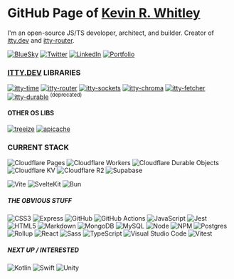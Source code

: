 # GitHub Page of [Kevin R. Whitley](https://kevinrwhitley.com)

I'm an open-source JS/TS developer, architect, and builder. Creator of [itty.dev](https://itty.dev) and [itty-router](https://npmjs.com/package/itty-router).

[![BlueSky](https://img.shields.io/badge/BlueSky-%230285FF.svg?style=for-the-badge&logo=BlueSky&logoColor=white)](https://bsky.app/profile/itty.dev)
[![Twitter](https://img.shields.io/badge/Twitter/X-%23555.svg?style=for-the-badge&logo=Twitter&logoColor=white)](https://x.com/kevinrwhitley)
[![LinkedIn](https://img.shields.io/badge/linkedin-%23EEE.svg?style=for-the-badge&logo=linkedin&logoColor=0077B5)](https://www.linkedin.com/in/kevinrwhitley/)
[![Portfolio](https://img.shields.io/badge/kwhitley.com-%23EEE.svg?style=for-the-badge&logo=kirby&logoColor=f0c)](https://kwhitley.com)

### [ITTY.DEV](https://itty.dev/docs) LIBRARIES
[![itty-time](https://img.shields.io/npm/dw/itty-time?style=for-the-badge&logo=npm&color=ded&label=itty-time)](https://npmjs.com/package/itty-time)
[![itty-router](https://img.shields.io/npm/dw/itty-router?style=for-the-badge&logo=npm&color=ded&label=itty-router)](https://npmjs.com/package/itty-router)
[![itty-sockets](https://img.shields.io/npm/dw/itty-sockets?style=for-the-badge&logo=npm&color=ded&label=itty-sockets)](https://npmjs.com/package/itty-sockets)
[![itty-chroma](https://img.shields.io/npm/dw/itty-chroma?style=for-the-badge&logo=npm&color=ded&label=itty-chroma)](https://npmjs.com/package/itty-chroma)
[![itty-fetcher](https://img.shields.io/npm/dw/itty-fetcher?style=for-the-badge&logo=npm&color=ded&label=itty-fetcher)](https://npmjs.com/package/itty-fetcher)
[![itty-durable](https://img.shields.io/npm/dw/itty-durable?style=for-the-badge&logo=npm&color=ded&label=itty-durable)](https://npmjs.com/package/itty-durable)<sup> (deprecated)</sup>

#### OTHER OS LIBS
[![treeize](https://img.shields.io/npm/dw/treeize?style=for-the-badge&logo=npm&color=ded&label=treeize)](https://npmjs.com/package/treeize)
[![apicache](https://img.shields.io/npm/dw/apicache?style=for-the-badge&logo=npm&color=ded&label=apicache)](https://npmjs.com/package/apicache)

### CURRENT STACK
![Cloudflare Pages](https://img.shields.io/badge/Cloudflare-Pages-%23f38020.svg?style=for-the-badge&logo=cloudflare&logoColor=f38020)
![Cloudflare Workers](https://img.shields.io/badge/Cloudflare-Workers-%23f38020.svg?style=for-the-badge&logo=cloudflare&logoColor=f38020)
![Cloudflare Durable Objects](https://img.shields.io/badge/Cloudflare-Durable%20Objects-%23f38020.svg?style=for-the-badge&logo=cloudflare&logoColor=white&logoColor=f38020)
![Cloudflare KV](https://img.shields.io/badge/Cloudflare-KV-%23f38020.svg?style=for-the-badge&logo=cloudflare&logoColor=f38020)
![Cloudflare R2](https://img.shields.io/badge/Cloudflare-R2-%23f38020.svg?style=for-the-badge&logo=cloudflare&logoColor=f38020)
![Supabase](https://img.shields.io/badge/Supabase-%23EEE.svg?style=for-the-badge&logo=supabase&logoColor=3ECF8E)

![Vite](https://img.shields.io/badge/Vite-%23EEE.svg?style=for-the-badge&logo=vite&logoColor=646CFF)
![SvelteKit](https://img.shields.io/badge/Svelte/Kit-%23EEE.svg?style=for-the-badge&logo=svelte&logoColor=FF3E00)
![Bun](https://img.shields.io/badge/Bun-%23EEE.svg?style=for-the-badge&logo=bun&logoColor=FFE)

##### THE OBVIOUS STUFF
![CSS3](https://img.shields.io/badge/css3-%23EEE.svg?style=for-the-badge&logo=css3&logoColor=1572B6)
![Express](https://img.shields.io/badge/Express-%23EEE.svg?style=for-the-badge&logo=express&logoColor=000)
![GitHub](https://img.shields.io/badge/GitHub-%23EEE.svg?style=for-the-badge&logo=github&logoColor=000)
![GitHub Actions](https://img.shields.io/badge/GitHub%20Actions-%23EEE.svg?style=for-the-badge&logo=githubactions&logoColor=2088FF)
![JavaScript](https://img.shields.io/badge/javascript-%23EEE.svg?style=for-the-badge&logo=javascript&logoColor=F7DF1E)
![Jest](https://img.shields.io/badge/-jest-%23EEE?style=for-the-badge&logo=jest&logoColor=C21325)
![HTML5](https://img.shields.io/badge/html5-%23EEE.svg?style=for-the-badge&logo=html5&logoColor=E34F26)
![Markdown](https://img.shields.io/badge/markdown-%23EEE.svg?style=for-the-badge&logo=markdown&logoColor=000000)
![MongoDB](https://img.shields.io/badge/MongoDB-%23EEE.svg?style=for-the-badge&logo=mongodb&logoColor=47A248)
![MySQL](https://img.shields.io/badge/mysql-%23EEE.svg?style=for-the-badge&logo=mysql&logoColor=4479A1)
![Node](https://img.shields.io/badge/Node.js-%23EEE.svg?style=for-the-badge&logo=node.js&logoColor=339933)
![NPM](https://img.shields.io/badge/NPM-%23EEE.svg?style=for-the-badge&logo=npm&logoColor=white)
![Postgres](https://img.shields.io/badge/postgres-%23EEE.svg?style=for-the-badge&logo=postgresql&logoColor=4169E1)
![Rollup](https://img.shields.io/badge/Rollup-%23EEE.svg?style=for-the-badge&logo=rollup.js&logoColor=000)
![React](https://img.shields.io/badge/React-%23EEE.svg?style=for-the-badge&logo=react&logoColor=61DAFB) 
![Sass](https://img.shields.io/badge/Sass-%23EEE.svg?style=for-the-badge&logo=sass&logoColor=CC6699)
![TypeScript](https://img.shields.io/badge/typescript-%23EEE.svg?style=for-the-badge&logo=typescript&logoColor=3178C6)
![Visual Studio Code](https://img.shields.io/badge/VSCode-%23EEE.svg?style=for-the-badge&logo=visual-studio-code&logoColor=0078d7)
![Vitest](https://img.shields.io/badge/Vitest-%23EEE.svg?style=for-the-badge&logo=vitest&logoColor=6E9F18)

##### NEXT UP / INTERESTED
![Kotlin](https://img.shields.io/badge/kotlin-%23EEE.svg?style=for-the-badge&logo=kotlin&logoColor=#7F52FF)
![Swift](https://img.shields.io/badge/Swift-%23EEE.svg?style=for-the-badge&logo=swift&logoColor=F05138)
![Unity](https://img.shields.io/badge/Unity-%23EEE.svg?style=for-the-badge&logo=unity&logoColor=000)

